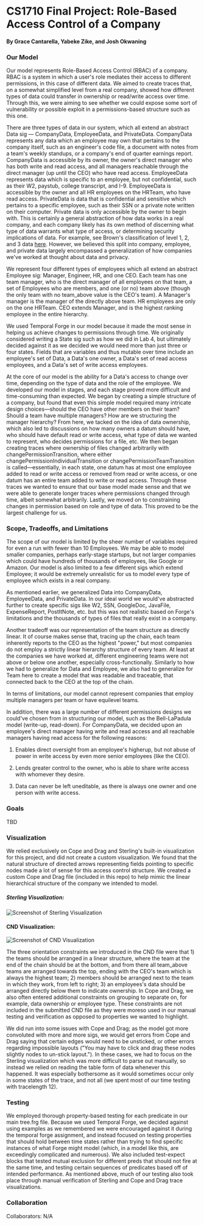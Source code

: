# CS1710 Final Project: Role-Based Access Control of a Company

#### By Grace Cantarella, Yabeke Zike, and Josh Okwaning

### Our Model

Our model represents Role-Based Access Control (RBAC) of a company. RBAC is a system in which a user's role mediates their access to different permissions, in this case of different data. We aimed to create traces that, on a somewhat simplified level from a real company, showed how different types of data could transfer in ownership or read/write access over time. Through this, we were aiming to see whether we could expose some sort of vulnerability or possible exploit in a permissions-based structure such as this one.

There are three types of data in our system, which all extend an abstract Data sig — CompanyData, EmployeeData, and PrivateData. CompanyData represents any data which an employee may own that pertains to the company itself, such as an engineer's code file, a document with notes from a team's weekly standups, or a company's end of quarter earnings report. CompanyData is accessible by its owner, the owner's direct manager who has both write and read access, and all managers reachable through the direct manager (up until the CEO) who have read access. EmployeeData represents data which is specific to an employee, but not confidential, such as their W2, paystub, college transcript, and I-9. EmployeeData is accessible by the owner and all HR employees on the HRTeam, who have read access. PrivateData is data that is confidential and sensitive which pertains to a specific employee, such as their SSN or a private note written on their computer. Private data is only accessible by the owner to begin with. This is certainly a general abstraction of how data works in a real company, and each company likely has its own method of discerning what type of data warrants what type of access, or determining security implications of data. For example, see Brown's classification of level 1, 2, and 3 data [here](https://it.brown.edu/policies/data-risk-classifications). However, we believed this split into company, employee, and private data largely encompassed a generalization of how companies we've worked at thought about data and privacy.

We represent four different types of employees which all extend an abstract Employee sig: Manager, Engineer, HR, and one CEO. Each team has one team manager, who is the direct manager of all employees on that team, a set of Employees who are members, and one (or no) team above (though the only team with no team_above value is the CEO's team). A Manager's manager is the manager of the directly above team. HR employees are only on the one HRTeam. CEO extends Manager, and is the highest ranking employee in the entire hierarchy.

We used Temporal Forge in our model because it made the most sense in helping us achieve changes to permissions through time. We originally considered writing a State sig such as how we did in Lab 4, but ultimately decided against it as we decided we would need more than just three or four states. Fields that are variables and thus mutable over time include an employee's set of Data, a Data's one owner, a Data's set of read access employees, and a Data's set of write access employees.

At the core of our model is the ability for a Data's access to change over time, depending on the type of data and the role of the employee. We developed our model in stages, and each stage proved more difficult and time-consuming than expected. We began by creating a simple structure of a company, but found that even this simple model required many intricate design choices—should the CEO have other members on their team? Should a team have multiple managers? How are we structuring the manager hierarchy? From here, we tacked on the idea of data ownership, which also led to discussions on how many owners a datum should have, who should have default read or write access, what type of data we wanted to represent, who decides permissions for a file, etc. We then began creating traces where ownership of files changed arbitrarily with changePermissionTransition, where either changePermissionIndividualTransition or changePermissionTeamTransition is called—essentially, in each state, one datum has at most one employee added to read or write access or removed from read or write access, or one datum has an entire team added to write or read access. Through these traces we wanted to ensure that our base model made sense and that we were able to generate longer traces where permissions changed through time, albeit somewhat arbitrarily. Lastly, we moved on to constraining changes in permission based on role and type of data. This proved to be the largest challenge for us.

<!-- (what the model proved) -->

### Scope, Tradeoffs, and Limitations

The scope of our model is limited by the sheer number of variables required for even a run with fewer than 10 Employees. We may be able to model smaller companies, perhaps early-stage startups, but not larger companies which could have hundreds of thousands of employees, like Google or Amazon. Our model is also limited to a few different sigs which extend Employee; it would be extremely unrealistic for us to model every type of employee which exists in a real company.

As mentioned earlier, we generalized Data into CompanyData, EmployeeData, and PrivateData. In our ideal world we would've abstracted further to create specific sigs like W2, SSN, GoogleDoc, JavaFile, ExpenseReport, PostItNote, etc. but this was not realistic based on Forge's limitations and the thousands of types of files that really exist in a company.

Another tradeoff was our representation of the team structure as directly linear. It of course makes sense that, tracing up the chain, each team inherently reports to the CEO as the highest "power," but most companies do not employ a strictly linear hierarchy structure of every team. At least at the companies we have worked at, different engineering teams were not above or below one another, especially cross-functionally. Similarly to how we had to generalize for Data and Employee, we also had to generalize for Team here to create a model that was readable and traceable, that connected back to the CEO at the top of the chain.

In terms of limitations, our model cannot represent companies that employ multiple managers per team or have equilevel teams. 

In addition, there was a large number of different permissions designs we could've chosen from in structuring our model, such as the Bell-LaPadula model (write-up, read-down). For CompanyData, we decided upon an employee's direct manager having write and read access and all reachable managers having read access for the following reasons: 
1) Enables direct oversight from an employee's higherup, but not abuse of power in write access by even more senior employees (like the CEO).

2) Lends greater control to the owner, who is able to share write access with whomever they desire.

3) Data can never be left uneditable, as there is always one owner and one person with write access.

<!-- (explain goals) -->

### Goals

TBD

### Visualization

We relied exclusively on Cope and Drag and Sterling's built-in visualization for this project, and did not create a custom visualization. We found that the natural structure of directed arrows representing fields pointing to specific nodes made a lot of sense for this access control structure. We created a custom Cope and Drag file (included in this repo) to help mimic the linear hierarchical structure of the company we intended to model.

<!-- INSERT IMAGES OF INSTANCES !!!!!!!!!!!!!!!!!!!!! -->
##### Sterling Visualization: 
![Screenshot of Sterling Visualization](/images/sterling.png)

#### CND Visualization:
![Screenshot of CND Visualization](/images/cnd.png)

The three orientation constraints we introduced in the CND file were that 1) the teams should be arranged in a linear structure, where the team at the end of the chain should be at the bottom, and from there all team_above teams are arranged towards the top, ending with the CEO's team which is always the highest team; 2) members should be arranged next to the team in which they work, from left to right; 3) an employees's data should be arranged directly below them to indicate ownership. In Cope and Drag, we also often entered additional constraints on grouping to separate on, for example, data ownership or employee type. These constraints are not included in the submitted CND file as they were moreso used in our manual testing and verification as opposed to properties we wanted to highlight.

We did run into some issues with Cope and Drag; as the model got more convoluted with more and more sigs, we would get errors from Cope and Drag saying that certain edges would need to be unsticked, or other errors regarding impossible layouts ("You may have to click and drag these nodes slightly nodes to un-stick layout."). In these cases, we had to focus on the Sterling visualization which was more difficult to parse out manually, so instead we relied on reading the table form of data whenever this happened. It was especially bothersome as it would sometimes occur only in some states of the trace, and not all (we spent most of our time testing with tracelength 12).

### Testing

We employed thorough property-based testing for each predicate in our main tree.frg file. Because we used Temporal Forge, we decided against using examples as we remembered we were encouraged against it during the temporal forge assignment, and instead focused on testing properties that should hold between time states rather than trying to find specific instances of what Forge might model (which, in a model like this, are exceedingly complicated and numerous). We also included test-expect blocks that tested mutual exclusion for different preds that should not fire at the same time, and testing certain sequences of predicates based off of intended performance. As mentioned above, much of our testing also took place through manual verification of Sterling and Cope and Drag trace visualizations. 

### Collaboration

Collaborators: N/A
